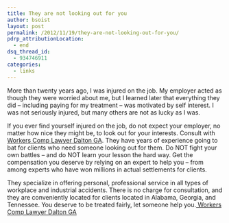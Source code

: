 ```yaml
---
title: They are not looking out for you
author: bsoist
layout: post
permalink: /2012/11/19/they-are-not-looking-out-for-you/
pdrp_attributionLocation:
  - end
dsq_thread_id:
  - 934746911
categories:
  - links
---
```

More than twenty years ago, I was injured on the job. My employer acted as though they were worried about me, but I learned later that everything they did &#8211; including paying for my treatment &#8211; was motivated by self interest. I was not seriously injured, but many others are not as lucky as I was. 

If you ever find yourself injured on the job, do not expect your employer, no matter how nice they might be, to look out for your interests. Consult with [Workers Comp Lawyer Dalton GA][1]. They have years of experience going to bat for clients who need someone looking out for them. Do NOT fight your own battles &#8211; and do NOT learn your lesson the hard way. Get the compensation you deserve by relying on an expert to help you &#8211; from among experts who have won millions in actual settlements for clients. 

They specialize in offering personal, professional service in all types of workplace and industrial accidents. There is no charge for consultation, and they are conveniently located for clients located in Alabama, Georgia, and Tennessee. You deserve to be treated fairly, let someone help you.[ Workers Comp Lawyer Dalton GA][1]

 [1]: http://thehamiltonfirm.com/
